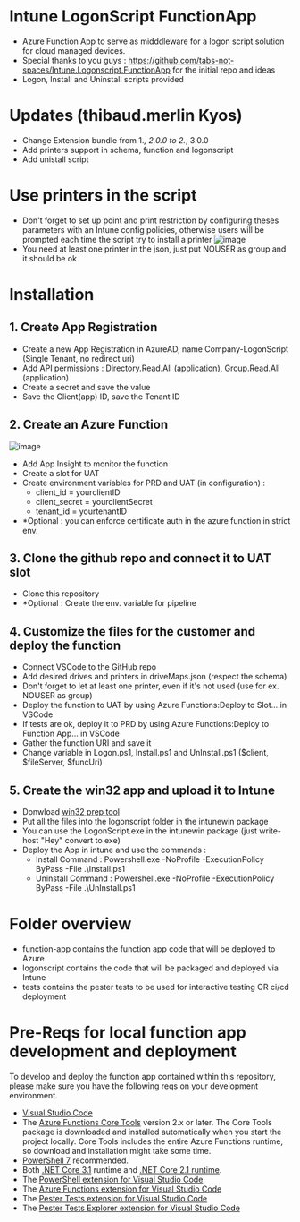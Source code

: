 # Intune LogonScript FunctionApp

- Azure Function App to serve as midddleware for a logon script solution for cloud managed devices.
- Special thanks to you guys : https://github.com/tabs-not-spaces/Intune.Logonscript.FunctionApp for the initial repo and ideas
- Logon, Install and Uninstall scripts provided

# Updates (thibaud.merlin Kyos)
- Change Extension bundle from 1.*, 2.0.0 to 2.*, 3.0.0
- Add printers support in schema, function and logonscript
- Add unistall script

# Use printers in the script
- Don't forget to set up point and print restriction by configuring theses parameters with an Intune config policies, otherwise users will be prompted each time the script try to install a printer
![image](https://user-images.githubusercontent.com/107478270/201037325-43bfcd4d-9a28-4878-b723-4eb174fc69bf.png)
- You need at least one printer in the json, just put NOUSER as group and it should be ok

# Installation
## 1. Create App Registration
- Create a new App Registration in AzureAD, name Company-LogonScript (Single Tenant, no redirect uri)
- Add API permissions : Directory.Read.All (application), Group.Read.All (application)
- Create a secret and save the value
- Save the Client(app) ID, save the Tenant ID

## 2. Create an Azure Function
![image](https://user-images.githubusercontent.com/107478270/202448508-069eb0e6-a4ec-4e92-8bd7-a393fc10611c.png)
- Add App Insight to monitor the function
- Create a slot for UAT
- Create environment variables for PRD and UAT (in configuration) :
    - client_id = yourclientID
    - client_secret = yourclientSecret
    - tenant_id = yourtenantID
- *Optional : you can enforce certificate auth in the azure function in strict env.
## 3. Clone the github repo and connect it to UAT slot
- Clone this repository
- *Optional : Create the env. variable for pipeline

## 4. Customize the files for the customer and deploy the function
- Connect VSCode to the GitHub repo
- Add desired drives and printers in driveMaps.json (respect the schema)
- Don't forget to let at least one printer, even if it's not used (use for ex. NOUSER as group)
- Deploy the function to UAT by using Azure Functions:Deploy to Slot... in VSCode
- If tests are ok, deploy it to PRD by using Azure Functions:Deploy to Function App... in VSCode
- Gather the function URI and save it
- Change variable in Logon.ps1, Install.ps1 and UnInstall.ps1 ($client, $fileServer, $funcUri)

## 5. Create the win32 app and upload it to Intune
- Donwload [win32 prep tool](https://github.com/Microsoft/Microsoft-Win32-Content-Prep-Tool)
- Put all the files into the logonscript folder in the intunewin package
- You can use the LogonScript.exe in the intunewin package (just write-host "Hey" convert to exe)
- Deploy the App in intune and use the commands :
    - Install Command : Powershell.exe -NoProfile -ExecutionPolicy ByPass -File .\Install.ps1
    - Uninstall Command : Powershell.exe -NoProfile -ExecutionPolicy ByPass -File .\UnInstall.ps1
# Folder overview

- function-app contains the function app code that will be deployed to Azure
- logonscript contains the code that will be packaged and deployed via Intune
- tests contains the pester tests to be used for interactive testing OR ci/cd deployment

# Pre-Reqs for local function app development and deployment

To develop and deploy the function app contained within this repository, please make sure you have the following reqs on your development environment.

- [Visual Studio Code](https://code.visualstudio.com/)
- The [Azure Functions Core Tools](https://docs.microsoft.com/en-us/azure/azure-functions/functions-run-local#install-the-azure-functions-core-tools) version 2.x or later. The Core Tools package is downloaded and installed automatically when you start the project locally. Core Tools includes the entire Azure Functions runtime, so download and installation might take some time.
- [PowerShell 7](https://docs.microsoft.com/en-us/powershell/scripting/install/installing-powershell-core-on-windows) recommended.
- Both [.NET Core 3.1](https://www.microsoft.com/net/download) runtime and [.NET Core 2.1 runtime](https://dotnet.microsoft.com/download/dotnet-core/2.1).
- The [PowerShell extension for Visual Studio Code](https://marketplace.visualstudio.com/items?itemName=ms-vscode.PowerShell).
- The [Azure Functions extension for Visual Studio Code](https://docs.microsoft.com/en-us/azure/azure-functions/functions-develop-vs-code?tabs=powershell#install-the-azure-functions-extension)
- The [Pester Tests extension for Visual Studio Code](https://marketplace.visualstudio.com/items?itemName=pspester.pester-test)
- The [Pester Tests Explorer extension for Visual Studio Code](https://marketplace.visualstudio.com/items?itemName=TylerLeonhardt.vscode-pester-test-adapter)
